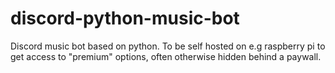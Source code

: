 # discord-python-music-bot
Discord music bot based on python. To be self hosted on e.g raspberry pi to get access to "premium" options, often otherwise hidden behind a paywall.
